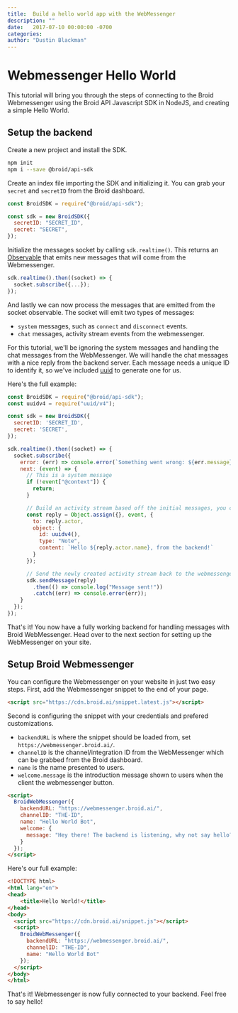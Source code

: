 ```yaml
---
title:  Build a hello world app with the WebMessenger
description: ""
date:   2017-07-10 00:00:00 -0700
categories:
author: "Dustin Blackman"
---
```


# Webmessenger Hello World

This tutorial will bring you through the steps of connecting to the Broid Webmessenger using the Broid API Javascript SDK in NodeJS, and creating a simple Hello World.

## Setup the backend

Create a new project and install the SDK.

```bash
npm init
npm i --save @broid/api-sdk
```

Create an index file importing the SDK and initializing it. You can grab your `secret` and `secretID` from the Broid dashboard.

```javascript
const BroidSDK = require("@broid/api-sdk");

const sdk = new BroidSDK({
  secretID: "SECRET_ID",
  secret: "SECRET",
});

```

Initialize the messages socket by calling `sdk.realtime()`. This returns an [Observable](http://reactivex.io/documentation/observable.html) that emits new messages that will come from the Webmessenger.

```javascript
sdk.realtime().then((socket) => {
  socket.subscribe({...});
});
```

And lastly we can now process the messages that are emitted from the socket observable. The socket will emit two types of messages:
- `system` messages, such as `connect` and `disconnect` events.
- `chat` messages, activity stream events from the webmessenger.

For this tutorial, we'll be ignoring the system messages and handling the chat messages from the WebMessenger. We will handle the chat messages with a nice reply from the backend server. Each message needs a unique ID to identify it, so we've included [uuid](https://www.npmjs.com/package/uuid) to generate one for us.

Here's the full example:

```javascript
const BroidSDK = require("@broid/api-sdk");
const uuidv4 = require("uuid/v4");

const sdk = new BroidSDK({
  secretID: 'SECRET_ID',
  secret: 'SECRET',
});

sdk.realtime().then((socket) => {
  socket.subscribe({
    error: (err) => console.error(`Something went wrong: ${err.message}`),
    next: (event) => {
      // This is a system message
      if (!event["@context"]) {
        return;
      }

      // Build an activity stream based off the initial messages, you can also build a fresh activity stream if you wish.
      const reply = Object.assign({}, event, {
        to: reply.actor,
        object: {
          id: uuidv4(),
          type: "Note",
          content: `Hello ${reply.actor.name}, from the backend!`
        }
      });

      // Send the newly created activity stream back to the webmessenger.
      sdk.sendMessage(reply)
        .then(() => console.log("Message sent!"))
        .catch((err) => console.error(err));
    }
  });
});
```

That's it! You now have a fully working backend for handling messages with Broid WebMessenger. Head over to the next section for setting up the WebMessenger on your site.


## Setup Broid Webmessenger

You can configure the Webmessenger on your website in just two easy steps. First, add the Webmessenger snippet to the end of your page.

```html
<script src="https://cdn.broid.ai/snippet.latest.js"></script>
```

Second is configuring the snippet with your credentials and prefered customizations.

- `backendURL` is where the snippet should be loaded from, set `https://webmessenger.broid.ai/`.
- `channelID` is the channel/integration ID from the WebMessenger which can be grabbed from the Broid dashboard.
- `name` is the name presented to users.
- `welcome.message` is the introduction message shown to users when the client the webmessenger button.

```html
<script>
  BroidWebMessenger({
    backendURL: "https://webmessenger.broid.ai/",
    channelID: "THE-ID",
    name: "Hello World Bot",
    welcome: {
      message: "Hey there! The backend is listening, why not say hello?"
    }
  });
</script>
```

Here's our full example:

```html
<!DOCTYPE html>
<html lang="en">
<head>
	<title>Hello World!</title>
</head>
<body>
  <script src="https://cdn.broid.ai/snippet.js"></script>
  <script>
    BroidWebMessenger({
      backendURL: "https://webmessenger.broid.ai/",
      channelID: "THE-ID",
      name: "Hello World Bot"
    });
  </script>
</body>
</html>
```

That's it! Webmessenger is now fully connected to your backend. Feel free to say hello!
